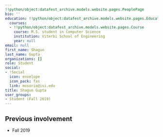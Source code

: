 ```yaml
---
!!python/object:datafest_archive.models.website.pages.PeoplePage
bio: ''
education: !!python/object:datafest_archive.models.website.pages.Education
  courses:
  - !!python/object:datafest_archive.models.website.pages.Course
    course: M.S. student in Computer Science
    institution: Viterbi School of Engineering
    year: null
email: null
first_name: Shagun
last_name: Gupta
organizations: []
role: Student
social:
- !Social
  icon: envelope
  icon_pack: fas
  link: mosorio@isi.edu
title: Shagun Gupta
user_groups:
- Student (Fall 2019)
---
```



## Previous involvement

* Fall 2019

